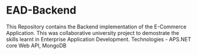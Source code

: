 # EAD-Backend
This Repository contains the Backend implementation of the E-Commerce Application.
This was collaborative university project to demostrate the skills learnt in Enterprise Application Development.
Technologies - APS.NET core Web API, MongoDB
